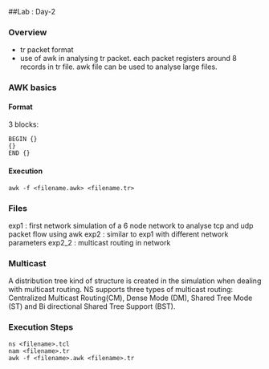 ##Lab : Day-2
### Overview
* tr packet format
* use of awk in analysing tr packet. each packet registers around 8 records in tr file. awk file can be used to analyse large files.

### AWK basics
#### Format
3 blocks:  
```
BEGIN {}
{}
END {}
```
#### Execution
	awk -f <filename.awk> <filename.tr>

### Files
exp1 : first network simulation of a 6 node network to analyse tcp and udp packet flow using awk
exp2 : similar to exp1 with different network parameters
exp2_2 : multicast routing in network

### Multicast
A distribution tree kind of structure is created in the simulation when dealing with multicast routing.  NS supports three types of multicast routing: Centralized Multicast Routing(CM), Dense Mode (DM), Shared Tree Mode (ST) and Bi directional Shared Tree Support (BST).

### Execution Steps
```
ns <filename>.tcl
nam <filename>.tr
awk -f <filename>.awk <filename>.tr
```

